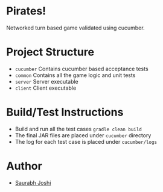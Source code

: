 # Pirates!

Networked turn based game validated using cucumber.

# Project Structure

- `cucumber` Contains cucumber based acceptance tests
- `common` Contains all the game logic and unit tests
- `server` Server executable
- `client` Client executable

# Build/Test Instructions

- Build and run all the test cases `gradle clean build`
- The final JAR files are placed under `cucumber` directory
- The log for each test case is placed under `cucumber/logs`

# Author

- [Saurabh Joshi](https://github.com/saurabhsjoshi)
